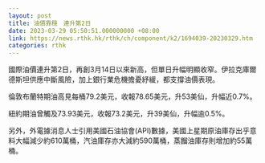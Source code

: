 ```yaml
---
layout: post
title: 油價靠穩　連升第2日
date: 2023-03-29 05:50:51.000000000 +08:00
link: https://news.rthk.hk/rthk/ch/component/k2/1694039-20230329.htm
categories: rthk
---
```


國際油價連升第2日，再創3月14日以來新高，但單日升幅明顯收窄。伊拉克庫爾德斯坦供應中斷風險，加上銀行業危機擔憂紓緩，都支撐油價表現。

倫敦布蘭特期油高見每桶79.2美元，收報78.65美元，升53美仙，升幅近0.7%。

紐約期油曾觸及73.93美元，收報73.2美元，升39美仙，升幅逾0.5%。

另外，外電據消息人士引用美國石油協會(API)數據，美國上星期原油庫存出乎意料大幅減少約610萬桶，汽油庫存亦大減約590萬桶，蒸餾油庫存則增加約55萬桶。
